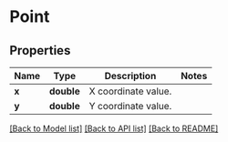 # Point

## Properties
Name | Type | Description | Notes
------------ | ------------- | ------------- | -------------
**x** | **double** | X coordinate value. | 
**y** | **double** | Y coordinate value. | 

[[Back to Model list]](../README.md#documentation-for-models) [[Back to API list]](../README.md#documentation-for-api-endpoints) [[Back to README]](../README.md)


